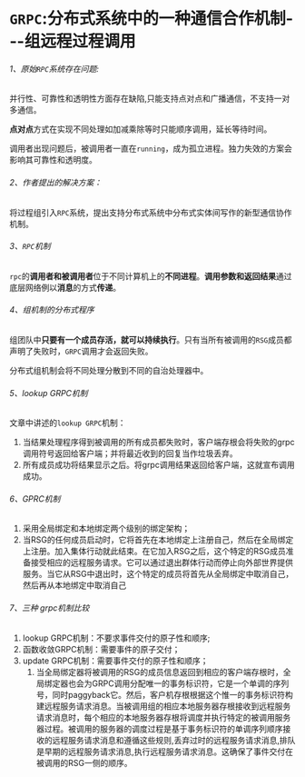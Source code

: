 # `GRPC`:分布式系统中的一种通信合作机制---组远程过程调用

###### 1、原始`RPC`系统存在问题:

并行性、可靠性和透明性方面存在缺陷,只能支持点对点和广播通信，不支持一对多通信。

**点对点**方式在实现不同处理如加减乘除等时只能顺序调用，延长等待时间。

调用者出现问题后，被调用者一直在`running`，成为孤立进程。独力失效的方案会影响其可靠性和透明度。

###### 2、作者提出的解决方案：

将过程组引入`RPC`系统，提出支持分布式系统中分布式实体间写作的新型通信协作机制。

###### 3、`RPC`机制

`rpc`的**调用者和被调用者**位于不同计算机上的**不同进程**。**调用参数和返回结果**通过底层网络例以**消息**的方式**传递**。

###### 4、组机制的分布式程序

组团队中**只要有一个成员存活，就可以持续执行**。只有当所有被调用的`RSG`成员都声明了失败时，`GRPC`调用才会返回失败。

分布式组机制会将不同处理分散到不同的自治处理器中。

###### 5、lookup GRPC机制

文章中讲述的`lookup GRPC`机制：

1. 当结果处理程序得到被调用的所有成员都失败时，客户端存根会将失败的grpc调用符号返回给客户端；并将最近收到的回复当作垃圾丢弃。
2. 所有成员成功将结果显示之后。将grpc调用结果返回给客户端，这就宣布调用成功。

###### 6、GPRC机制

1. 采用全局绑定和本地绑定两个级别的绑定架构；
2. 当RSG的任何成员启动时，它将首先在本地绑定上注册自己，然后在全局绑定上注册。加入集体行动就此结束。在它加入RSG之后，这个特定的RSG成员准备接受相应的远程服务请求。它可以通过退出群体行动而停止向外部世界提供服务。当它从RSG中退出时，这个特定的成员将首先从全局绑定中取消自己，然后再从本地绑定中取消自己

###### 7、三种 grpc机制比较

1. lookup GRPC机制：不要求事件交付的原子性和顺序;
2. 函数收敛GRPC机制：需要事件的原子交付；
3. update GRPC机制：需要事件交付的原子性和顺序；
   1. 当全局绑定器将被调用的RSG的成员信息返回到相应的客户端存根时，全局绑定器也会为GRPC调用分配唯一的事务标识符，它是一个单调的序列号，同时paggyback它。然后，客户机存根根据这个惟一的事务标识符构建远程服务请求消息。当被调用组的相应本地服务器存根接收到远程服务请求消息时，每个相应的本地服务器存根将调度并执行特定的被调用服务器过程。被调用的服务器的调度过程是基于事务标识符的单调序列顺序接收的远程服务请求消息和遵循这些规则,丢弃过时的远程服务请求消息,排队是早期的远程服务请求消息,执行远程服务请求消息。这确保了事件交付在被调用的RSG一侧的顺序。



